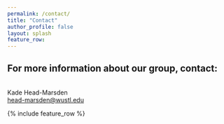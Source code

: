 ```yaml
---
permalink: /contact/
title: "Contact"
author_profile: false
layout: splash
feature_row:
---
```


## For more information about our group, contact:  

<div class="column selected-category-label small-7 medium-9">
   <div id="category" class="label-category">
     <br> Kade Head-Marsden
     <br> <a href = "mailto: head-marsden@wustl.edu">head-marsden@wustl.edu</a>
</div>

{% include feature_row %}
